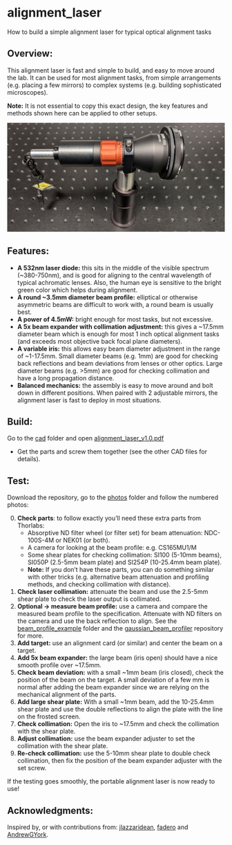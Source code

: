# alignment_laser
How to build a simple alignment laser for typical optical alignment tasks
## Overview:
This alignment laser is fast and simple to build, and easy to move around the lab. It can be used for most alignment tasks, from simple arrangements (e.g. placing a few mirrors) to complex systems (e.g. building sophisticated microscopes).

**Note:** It is not essential to copy this exact design, the key features and methods shown here can be applied to other setups.

![social_preview](https://github.com/amsikking/alignment_laser/blob/main/social_preview.jpg)

## Features:
- **A 532nm laser diode:** this sits in the middle of the visible spectrum (~380-750nm), and is good for aligning to the central wavelength of typical achromatic lenses. Also, the human eye is sensitive to the bright green color which helps during alignment.
- **A round ~3.5mm diameter beam profile:** elliptical or otherwise asymmetric beams are difficult to work with, a round beam is usually best.
- **A power of 4.5mW:** bright enough for most tasks, but not excessive.
- **A 5x beam expander with collimation adjustment:** this gives a ~17.5mm diameter beam which is enough for most 1 inch optical alignment tasks (and exceeds most objective back focal plane diameters).
- **A variable iris:** this allows easy beam diameter adjustment in the range of ~1-17.5mm. Small diameter beams (e.g. 1mm) are good for checking back reflections and beam deviations from lenses or other optics. Large diameter beams (e.g. >5mm) are good for checking collimation and have a long propagation distance.
- **Balanced mechanics:** the assembly is easy to move around and bolt down in different positions. When paired with 2 adjustable mirrors, the alignment laser is fast to deploy in most situations.

## Build:
Go to the [cad](https://github.com/amsikking/alignment_laser/tree/main/cad) folder and open [alignment_laser_v1.0.pdf](https://github.com/amsikking/alignment_laser/blob/main/cad/alignment_laser_v1.0.PDF)
- Get the parts and screw them together (see the other CAD files for details).

## Test:
Download the repository, go to the [photos](https://github.com/amsikking/alignment_laser/tree/main/photos) folder and follow the numbered photos:

0) **Check parts**: to follow exactly you’ll need these extra parts from Thorlabs:
    - Absorptive ND filter wheel (or filter set) for beam attenuation: NDC-100S-4M or NEK01 (or both).
    - A camera for looking at the beam profile: e.g. CS165MU1/M
    - Some shear plates for checking collimation: SI100 (5-10mm beams), SI050P (2.5-5mm beam plate) and SI254P (10-25.4mm beam plate).
    - **Note:** If you don’t have these parts, you can do something similar with other tricks (e.g. alternative beam attenuation and profiling methods, and checking collimation with distance).
1) **Check laser collimation:** attenuate the beam and use the 2.5-5mm shear plate to check the laser output is collimated.
2) **Optional -> measure beam profile:** use a camera and compare the measured beam profile to the specification. Attenuate with ND filters on the camera and use the back reflection to align. See the [beam_profile_example](https://github.com/amsikking/alignment_laser/tree/main/beam_profile_example) folder and the [gaussian_beam_profiler](https://github.com/amsikking/gaussian_beam_profiler) repository for more.
3) **Add target:** use an alignment card (or similar) and center the beam on a target.
4) **Add 5x beam expander:** the large beam (iris open) should have a nice smooth profile over ~17.5mm.
5) **Check beam deviation:** with a small ~1mm beam (iris closed), check the position of the beam on the target. A small deviation of a few mm is normal after adding the beam expander since we are relying on the mechanical alignment of the parts.
6) **Add large shear plate:** With a small ~1mm beam, add the 10-25.4mm shear plate and use the double reflections to align the plate with the line on the frosted screen.
7) **Check collimation:** Open the iris to ~17.5mm and check the collimation with the shear plate.
8) **Adjust collimation:** use the beam expander adjuster to set the collimation with the shear plate.
9) **Re-check collimation:** use the 5-10mm shear plate to double check collimation, then fix the position of the beam expander adjuster with the set screw.

If the testing goes smoothly, the portable alignment laser is now ready to use!

## Acknowledgments:
Inspired by, or with contributions from: [jlazzaridean](https://github.com/jlazzaridean), [fadero](https://github.com/fadero) and [AndrewGYork](https://github.com/AndrewGYork).
